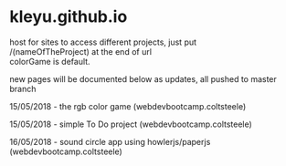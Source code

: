 # kleyu.github.io
host for sites
to access different projects, just put <br>/(nameOfTheProject)  at the end of url <br>
colorGame is default.

new pages will be documented below as updates, all pushed to master branch

15/05/2018 - the rgb color game  (webdevbootcamp.coltsteele)

15/05/2018 - simple To Do project (webdevbootcamp.coltsteele)

16/05/2018 - sound circle app using howlerjs/paperjs (webdevbootcamp.coltsteele)
